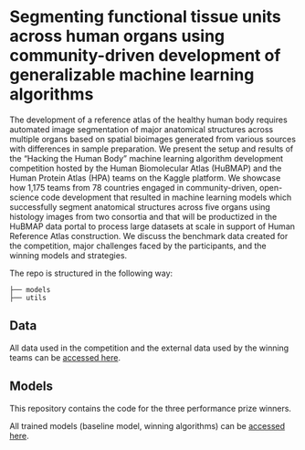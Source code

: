 # Segmenting functional tissue units across human organs using community-driven development of generalizable machine learning algorithms

The development of a reference atlas of the healthy human body requires automated image segmentation of major anatomical structures across multiple organs based on spatial bioimages generated from various sources with differences in sample preparation. We present the setup and results of the “Hacking the Human Body” machine learning algorithm development competition hosted by the Human Biomolecular Atlas (HuBMAP) and the Human Protein Atlas (HPA) teams on the Kaggle platform. We showcase how 1,175 teams from 78 countries engaged in community-driven, open-science code development that resulted in machine learning models which successfully segment anatomical structures across five organs using histology images from two consortia and that will be productized in the HuBMAP data portal to process large datasets at scale in support of Human Reference Atlas construction. We discuss the benchmark data created for the competition, major challenges faced by the participants, and the winning models and strategies.

The repo is structured in the following way:
```
├── models
├── utils
```
## Data

All data used in the competition and the external data used by the winning teams can be [accessed here](https://drive.google.com/drive/folders/1wsaMx1aH0BMAdP3jYvxfuOEghMd9x-pO?usp=sharing). 

## Models

This repository contains the code for the three performance prize winners.

All trained models (baseline model, winning algorithms) can be [accessed here](https://drive.google.com/drive/folders/1wsaMx1aH0BMAdP3jYvxfuOEghMd9x-pO?usp=sharing).
